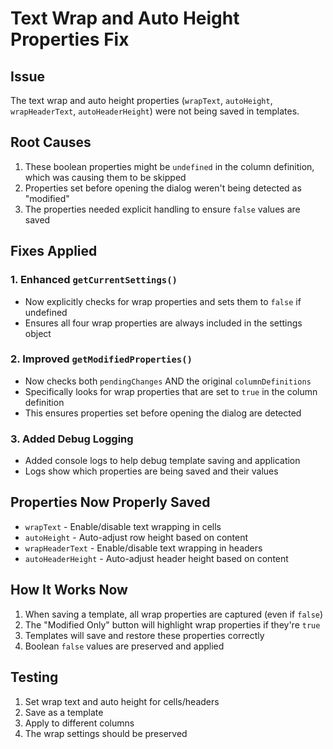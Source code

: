 # Text Wrap and Auto Height Properties Fix

## Issue
The text wrap and auto height properties (`wrapText`, `autoHeight`, `wrapHeaderText`, `autoHeaderHeight`) were not being saved in templates.

## Root Causes
1. These boolean properties might be `undefined` in the column definition, which was causing them to be skipped
2. Properties set before opening the dialog weren't being detected as "modified"
3. The properties needed explicit handling to ensure `false` values are saved

## Fixes Applied

### 1. Enhanced `getCurrentSettings()` 
- Now explicitly checks for wrap properties and sets them to `false` if undefined
- Ensures all four wrap properties are always included in the settings object

### 2. Improved `getModifiedProperties()`
- Now checks both `pendingChanges` AND the original `columnDefinitions`
- Specifically looks for wrap properties that are set to `true` in the column definition
- This ensures properties set before opening the dialog are detected

### 3. Added Debug Logging
- Added console logs to help debug template saving and application
- Logs show which properties are being saved and their values

## Properties Now Properly Saved
- `wrapText` - Enable/disable text wrapping in cells
- `autoHeight` - Auto-adjust row height based on content
- `wrapHeaderText` - Enable/disable text wrapping in headers
- `autoHeaderHeight` - Auto-adjust header height based on content

## How It Works Now
1. When saving a template, all wrap properties are captured (even if `false`)
2. The "Modified Only" button will highlight wrap properties if they're `true`
3. Templates will save and restore these properties correctly
4. Boolean `false` values are preserved and applied

## Testing
1. Set wrap text and auto height for cells/headers
2. Save as a template
3. Apply to different columns
4. The wrap settings should be preserved